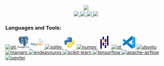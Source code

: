 <div id="header" align="center">
  <img src="https://media1.giphy.com/media/v1.Y2lkPTc5MGI3NjExcDlnbmJuNHFmdXBzZzd5MThzZTJwNWc0ejNkaWJoZzl3NWRzdXNzYiZlcD12MV9pbnRlcm5hbF9naWZfYnlfaWQmY3Q9Zw/ptqAPgghLtHOa0SLJS/giphy.gif" width="250"/>
</div>
<div id="badges" align="center">
<a href="https://t.me/Koval_Skii">
  <img src="https://img.shields.io/badge/Telegram-blue?logo=telegram&logoColor=white&style=for-the-badge"/>
</a>
<a href="https://stepik.org/users/598746551/profile">
  <img src="https://img.shields.io/badge/Stepik-black?logo=stepic&logoColor=white&style=for-the-badge"/>
</a>
<a href="https://leetcode.com/u/Molnuenosnuy/">
  <img src="https://img.shields.io/badge/LeetCode-black?logo=leetcode&logoColor=yellow&style=for-the-badge"/>
</a>
<a href="https://www.codewars.com/users/Molnuenosnuy">
  <img src="https://img.shields.io/badge/CodeWars-red?logo=codewars&logoColor=black&style=for-the-badge"/>
</a>
</div>


<h3>Languages and Tools:</h3>
<p>
  <a href="https://git-scm.com" target="_blank" rel="noreferrer">
    <img src="https://www.vectorlogo.zone/logos/git-scm/git-scm-icon.svg" alt="git" width="40" height="40"/>
  </a>
  <a href="https://www.postgresql.org" target="_blank" rel="noreferrer">
    <img src="https://raw.githubusercontent.com/devicons/devicon/master/icons/postgresql/postgresql-original-wordmark.svg" alt="postgresql" width="40" height="40"/>
  </a>
  <a href="https://www.mysql.com" target="_blank" rel="noreferrer">
    <img src="https://raw.githubusercontent.com/devicons/devicon/master/icons/mysql/mysql-original-wordmark.svg" alt="mysql" width="40" height="40"/>
  </a>
  <a href="https://www.sqlite.org" target="_blank" rel="noreferrer">
    <img src="https://www.vectorlogo.zone/logos/sqlite/sqlite-icon.svg" alt="sqlite" width="40" height="40"/>
  </a>
  <a href="https://www.python.org" target="_blank" rel="noreferrer">
    <img src="https://raw.githubusercontent.com/devicons/devicon/master/icons/python/python-original.svg" alt="python" width="40" height="40"/>
  </a>
  <a href="https://numpy.org" target="_blank" rel="noreferrer">
    <img src="https://upload.wikimedia.org/wikipedia/commons/3/31/NumPy_logo_2020.svg" alt="numpy" width="40" height="40"/>
  </a>
  <a href="https://pandas.pydata.org" target="_blank" rel="noreferrer">
    <img src="https://raw.githubusercontent.com/devicons/devicon/2ae2a900d2f041da66e950e4d48052658d850630/icons/pandas/pandas-original.svg" alt="pandas" width="40" height="40"/>
  </a>
  <a href="https://www.qt.io" target="_blank" rel="noreferrer">
    <img src="https://upload.wikimedia.org/wikipedia/commons/0/0b/Qt_logo_2016.svg" alt="qt" width="40" height="40"/>
  </a>
  <a href="https://code.visualstudio.com" target="_blank" rel="noreferrer">
    <img src="https://raw.githubusercontent.com/devicons/devicon/master/icons/vscode/vscode-original.svg" alt="vscode" width="40" height="40"/>
  </a>
  <a href="https://ubuntu.com" target="_blank" rel="noreferrer">
    <img src="https://www.vectorlogo.zone/logos/ubuntu/ubuntu-icon.svg" alt="ubuntu" width="40" height="40"/>
  </a>
  <a href="https://manjaro.org" target="_blank" rel="noreferrer">
    <img src="https://manjaro.org/logo.svg" alt="manjaro" width="40" height="40"/>
  </a>
  <a href="https://endeavouros.com" target="_blank" rel="noreferrer">
    <img src="https://upload.wikimedia.org/wikipedia/commons/thumb/4/4b/EndeavourOS_Logo.svg/1899px-EndeavourOS_Logo.svg.png" alt="endeavouros" width="40" height="40"/>
  </a>
  <a href="https://scikit-learn.org" target="_blank" rel="noreferrer">
    <img src="https://upload.wikimedia.org/wikipedia/commons/0/05/Scikit_learn_logo_small.svg" alt="scikit-learn" width="40" height="40"/>
  </a>
  <a href="https://www.tensorflow.org" target="_blank" rel="noreferrer">
    <img src="https://www.vectorlogo.zone/logos/tensorflow/tensorflow-icon.svg" alt="tensorflow" width="40" height="40"/>
  </a>
  <a href="https://airflow.apache.org" target="_blank" rel="noreferrer">
    <img src="https://airflow.apache.org/docs/_static/airflow-logo.png" alt="apache-airflow" width="40" height="40"/>
  </a>
  <a href="https://jupyter.org" target="_blank" rel="noreferrer">
    <img src="https://www.vectorlogo.zone/logos/jupyter/jupyter-icon.svg" alt="jupyter" width="40" height="40"/>
  </a>
</p>
